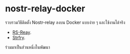 # nostr-relay-docker
รวบรวมวิธีติดตั้ง Nostr-relay ลงบน Docker แบบง่าย ๆ และใช้งานได้จริง

* [RS-Reay](https://github.com/notoshi404/nostr-relay-docker/tree/main/rs-relay).
* [Strfry](https://github.com/notoshi404/nostr-relay-docker/tree/main/strfry).

ร่วมมาเป็นส่วนหนึ่งในพัฒนา

